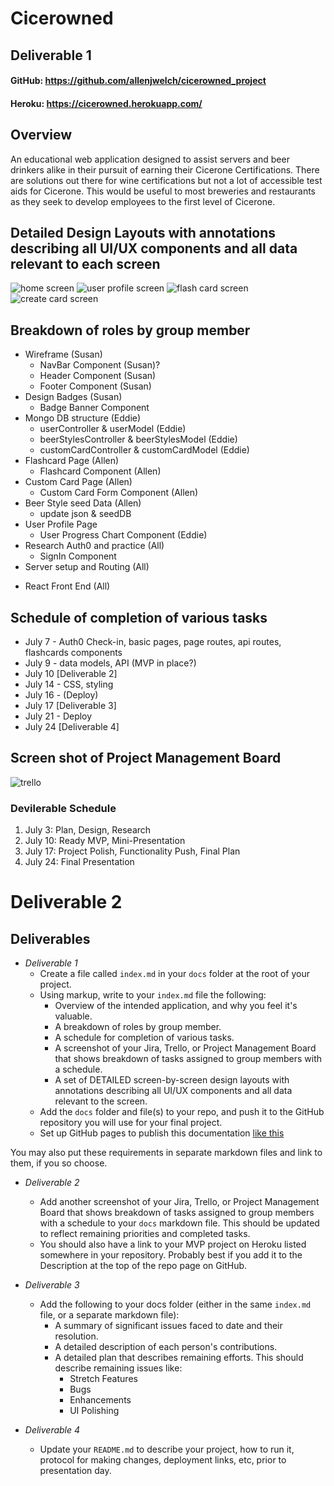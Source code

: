 # Cicerowned

## Deliverable 1

#### GitHub: https://github.com/allenjwelch/cicerowned_project
#### Heroku: https://cicerowned.herokuapp.com/

## Overview
  An educational web application designed to assist servers and beer drinkers alike in their pursuit of earning their Cicerone Certifications. There are solutions out there for wine certifications but not a lot of accessible test aids for Cicerone. This would be useful to most breweries and restaurants as they seek to develop employees to the first level of Cicerone.

## Detailed Design Layouts with annotations describing all UI/UX components and all data relevant to each screen
![home screen](./images/homePage.PNG)
![user profile screen](./images/userProfilePage.PNG)
![flash card screen](./images/flashCardPage.PNG)
![create card screen](./images/customCardPage.PNG)

## Breakdown of roles by group member
* Wireframe (Susan)
  - NavBar Component (Susan)?
  - Header Component (Susan)
  - Footer Component (Susan)
* Design Badges (Susan)
  - Badge Banner Component
* Mongo DB structure (Eddie)
  - userController & userModel (Eddie)
  - beerStylesController & beerStylesModel (Eddie)
  - customCardController & customCardModel (Eddie)
* Flashcard Page (Allen)
  - Flashcard Component (Allen)
* Custom Card Page (Allen)
  - Custom Card Form Component (Allen)
* Beer Style seed Data (Allen)
  - update json & seedDB
* User Profile Page
  - User Progress Chart Component (Eddie)
* Research Auth0 and practice (All)
  - SignIn Component
* Server setup and Routing (All)

- React Front End (All)

## Schedule of completion of various tasks
* July 7 - Auth0 Check-in, basic pages, page routes, api routes, flashcards components
* July 9 - data models, API (MVP in place?)
* July 10 [Deliverable 2]
* July 14 - CSS, styling
* July 16 - (Deploy)
* July 17 [Deliverable 3]
* July 21 - Deploy
* July 24 [Deliverable 4]


## Screen shot of Project Management Board
![trello](./images/trello.PNG)


### Devilerable Schedule
1. July 3: Plan, Design, Research
2. July 10: Ready MVP, Mini-Presentation
3. July 17: Project Polish, Functionality Push, Final Plan
4. July 24: Final Presentation


# Deliverable 2




## Deliverables

- *Deliverable 1*
  - Create a file called `index.md` in your `docs` folder at the root of your project.
  - Using markup, write to your `index.md` file the following:
    - Overview of the intended application, and why you feel it's valuable.
    - A breakdown of roles by group member.
    - A schedule for completion of various tasks.
    - A screenshot of your Jira, Trello, or Project Management Board that shows breakdown of tasks assigned to group members with a schedule.
    - A set of DETAILED screen-by-screen design layouts with annotations describing all UI/UX components and all data relevant to the screen.
  - Add the `docs` folder and file(s) to your repo, and push it to the GitHub repository you will use for your final project.
  - Set up GitHub pages to publish this documentation [like this](https://blog.github.com/2016-08-22-publish-your-project-documentation-with-github-pages/)

You may also put these requirements in separate markdown files and link to them, if you so choose.

- *Deliverable 2*
  - Add another screenshot of your Jira, Trello, or Project Management Board that shows breakdown of tasks assigned to group members with a schedule to your `docs` markdown file. This should be updated to reflect remaining priorities and completed tasks.
  - You should also have a link to your MVP project on Heroku listed somewhere in your repository.  Probably best if you add it to the Description at the top of the repo page on GitHub.

- *Deliverable 3*
  - Add the following to your docs folder (either in the same `index.md` file, or a separate markdown file):
    - A summary of significant issues faced to date and their resolution.
    - A detailed description of each person's contributions.
    - A detailed plan that describes remaining efforts. This should describe remaining issues like:
      - Stretch Features
      - Bugs
      - Enhancements
      - UI Polishing

- *Deliverable 4*
  - Update your `README.md` to describe your project, how to run it, protocol for making changes, deployment links, etc, prior to presentation day.